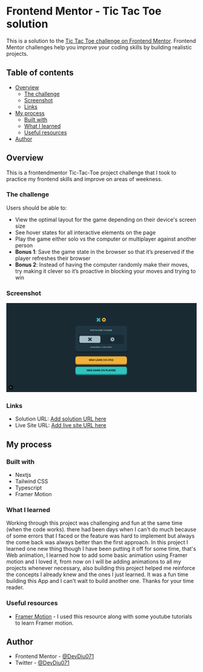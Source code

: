 # Frontend Mentor - Tic Tac Toe solution

This is a solution to the [Tic Tac Toe challenge on Frontend Mentor](https://www.frontendmentor.io/challenges/tic-tac-toe-game-Re7ZF_E2v). Frontend Mentor challenges help you improve your coding skills by building realistic projects.

## Table of contents

- [Overview](#overview)
  - [The challenge](#the-challenge)
  - [Screenshot](#screenshot)
  - [Links](#links)
- [My process](#my-process)
  - [Built with](#built-with)
  - [What I learned](#what-i-learned)
  - [Useful resources](#useful-resources)
- [Author](#author)

## Overview

This is a frontendmentor Tic-Tac-Toe project challenge that I took to practice my frontend skills and improve on areas of weekness.

### The challenge

Users should be able to:

- View the optimal layout for the game depending on their device's screen size
- See hover states for all interactive elements on the page
- Play the game either solo vs the computer or multiplayer against another person
- **Bonus 1**: Save the game state in the browser so that it’s preserved if the player refreshes their browser
- **Bonus 2**: Instead of having the computer randomly make their moves, try making it clever so it’s proactive in blocking your moves and trying to win

### Screenshot

![screenshot](/public/screenshot%20.png)

### Links

- Solution URL: [Add solution URL here](https://your-solution-url.com)
- Live Site URL: [Add live site URL here](https://your-live-site-url.com)

## My process

### Built with

- Nextjs
- Tailwind CSS
- Typescript
- Framer Motion

### What I learned

Working through this project was challenging and fun at the same time (when the code works). there had been days when I can't do much because of some errors that I faced or the feature was hard to implement but always the come back was always better than the first approach.
In this project I learned one new thing though I have been putting it off for some time, that's Web animation, I learned how to add some basic animation using Framer motion and I loved it, from now on I will be adding animations to all my projects whenever necessary, also building this project helped me reinforce the concepts I already knew and the ones I just learned. It was a fun time building this App and I can't wait to build another one. Thanks for your time reader.

### Useful resources

- [Framer Motion](https://motion.dev/) - I used this resource along with some youtube tutorials to learn Framer motion.

## Author

- Frontend Mentor - [@DevDiu071](https://www.frontendmentor.io/profile/DevDiu071)
- Twitter - [@DevDiu071](https://x.com/DevDiu071)

